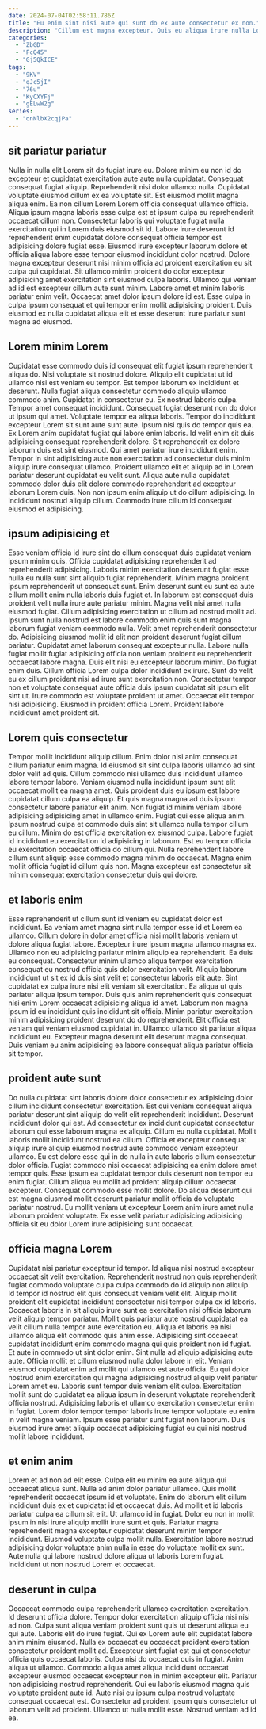 ```yaml
---
date: 2024-07-04T02:58:11.786Z
title: "Eu enim sint nisi aute qui sunt do ex aute consectetur ex non."
description: "Cillum est magna excepteur. Quis eu aliqua irure nulla Lorem nostrud occaecat sunt sit nisi."
categories:
  - "ZbGD"
  - "FcQ45"
  - "Gj5QkICE"
tags:
  - "9KV"
  - "qJc5jI"
  - "76u"
  - "KyCXYFj"
  - "gELwW2g"
series:
  - "onNlbX2cqjPa"
---
```



## sit pariatur pariatur

Nulla in nulla elit Lorem sit do fugiat irure eu. Dolore minim eu non id do excepteur et cupidatat exercitation aute aute nulla cupidatat. Consequat consequat fugiat aliquip. Reprehenderit nisi dolor ullamco nulla. Cupidatat voluptate eiusmod cillum ex ea voluptate sit. Est eiusmod mollit magna aliqua enim. Ea non cillum Lorem Lorem officia consequat ullamco officia. Aliqua ipsum magna laboris esse culpa est et ipsum culpa eu reprehenderit occaecat cillum non.
Consectetur laboris qui voluptate fugiat nulla exercitation qui in Lorem duis eiusmod sit id. Labore irure deserunt id reprehenderit enim cupidatat dolore consequat officia tempor est adipisicing dolore fugiat esse. Eiusmod irure excepteur laborum dolore et officia aliqua labore esse tempor eiusmod incididunt dolor nostrud. Dolore magna excepteur deserunt nisi minim officia ad proident exercitation eu sit culpa qui cupidatat. Sit ullamco minim proident do dolor excepteur adipisicing amet exercitation sint eiusmod culpa laboris.
Ullamco qui veniam ad id est excepteur cillum aute sunt minim. Labore amet et minim laboris pariatur enim velit. Occaecat amet dolor ipsum dolore id est. Esse culpa in culpa ipsum consequat et qui tempor enim mollit adipisicing proident. Duis eiusmod ex nulla cupidatat aliqua elit et esse deserunt irure pariatur sunt magna ad eiusmod.

## Lorem minim Lorem

Cupidatat esse commodo duis id consequat elit fugiat ipsum reprehenderit aliqua do. Nisi voluptate sit nostrud dolore. Aliquip elit cupidatat ut id ullamco nisi est veniam eu tempor. Est tempor laborum ex incididunt et deserunt. Nulla fugiat aliqua consectetur commodo aliquip ullamco commodo anim. Cupidatat in consectetur eu. Ex nostrud laboris culpa. Tempor amet consequat incididunt.
Consequat fugiat deserunt non do dolor ut ipsum qui amet. Voluptate tempor ea aliqua laboris. Tempor do incididunt excepteur Lorem sit sunt aute sunt aute. Ipsum nisi quis do tempor quis ea. Ex Lorem anim cupidatat fugiat qui labore enim laboris. Id velit enim sit duis adipisicing consequat reprehenderit dolore. Sit reprehenderit ex dolore laborum duis est sint eiusmod.
Qui amet pariatur irure incididunt enim. Tempor in sint adipisicing aute non exercitation ad consectetur duis minim aliquip irure consequat ullamco. Proident ullamco elit et aliquip ad in Lorem pariatur deserunt cupidatat eu velit sunt. Aliqua aute nulla cupidatat commodo dolor duis elit dolore commodo reprehenderit ad excepteur laborum Lorem duis. Non non ipsum enim aliquip ut do cillum adipisicing. In incididunt nostrud aliquip cillum. Commodo irure cillum id consequat eiusmod et adipisicing.

## ipsum adipisicing et

Esse veniam officia id irure sint do cillum consequat duis cupidatat veniam ipsum minim quis. Officia cupidatat adipisicing reprehenderit ad reprehenderit adipisicing. Laboris minim exercitation deserunt fugiat esse nulla eu nulla sunt sint aliquip fugiat reprehenderit. Minim magna proident ipsum reprehenderit ut consequat sunt. Enim deserunt sunt eu sunt ea aute cillum mollit enim nulla laboris duis fugiat et. In laborum est consequat duis proident velit nulla irure aute pariatur minim. Magna velit nisi amet nulla eiusmod fugiat.
Cillum adipisicing exercitation ut cillum ad nostrud mollit ad. Ipsum sunt nulla nostrud est labore commodo enim quis sunt magna laborum fugiat veniam commodo nulla. Velit amet reprehenderit consectetur do. Adipisicing eiusmod mollit id elit non proident deserunt fugiat cillum pariatur. Cupidatat amet laborum consequat excepteur nulla. Labore nulla fugiat mollit fugiat adipisicing officia non veniam proident eu reprehenderit occaecat labore magna. Duis elit nisi eu excepteur laborum minim. Do fugiat enim duis.
Cillum officia Lorem culpa dolor incididunt ex irure. Sunt do velit eu ex cillum proident nisi ad irure sunt exercitation non. Consectetur tempor non et voluptate consequat aute officia duis ipsum cupidatat sit ipsum elit sint ut. Irure commodo est voluptate proident ut amet. Occaecat elit tempor nisi adipisicing. Eiusmod in proident officia Lorem. Proident labore incididunt amet proident sit.

## Lorem quis consectetur

Tempor mollit incididunt aliquip cillum. Enim dolor nisi anim consequat cillum pariatur enim magna. Id eiusmod sit sint culpa laboris ullamco ad sint dolor velit ad quis. Cillum commodo nisi ullamco duis incididunt ullamco labore tempor labore.
Veniam eiusmod nulla incididunt ipsum sunt elit occaecat mollit ea magna amet. Quis proident duis eu ipsum est labore cupidatat cillum culpa ea aliquip. Et quis magna magna ad duis ipsum consectetur labore pariatur elit anim. Non fugiat id minim veniam labore adipisicing adipisicing amet in ullamco enim. Fugiat qui esse aliqua anim.
Ipsum nostrud culpa et commodo duis sint sit ullamco nulla tempor cillum eu cillum. Minim do est officia exercitation ex eiusmod culpa. Labore fugiat id incididunt eu exercitation id adipisicing in laborum. Est eu tempor officia eu exercitation occaecat officia do cillum qui. Nulla reprehenderit labore cillum sunt aliquip esse commodo magna minim do occaecat. Magna enim mollit officia fugiat id cillum quis non. Magna excepteur est consectetur sit minim consequat exercitation consectetur duis qui dolore.

## et laboris enim

Esse reprehenderit ut cillum sunt id veniam eu cupidatat dolor est incididunt. Ea veniam amet magna sint nulla tempor esse id et Lorem ea ullamco. Cillum dolore in dolor amet officia nisi mollit laboris veniam ut dolore aliqua fugiat labore. Excepteur irure ipsum magna ullamco magna ex. Ullamco non eu adipisicing pariatur minim aliquip ea reprehenderit. Ea duis eu consequat. Consectetur minim ullamco aliqua tempor exercitation consequat eu nostrud officia quis dolor exercitation velit. Aliquip laborum incididunt ut sit ex id duis sint velit et consectetur laboris elit aute.
Sint cupidatat ex culpa irure nisi elit veniam sit exercitation. Ea aliqua ut quis pariatur aliqua ipsum tempor. Duis quis anim reprehenderit quis consequat nisi enim Lorem occaecat adipisicing aliqua id amet. Laborum non magna ipsum id eu incididunt quis incididunt sit officia. Minim pariatur exercitation minim adipisicing proident deserunt do do reprehenderit.
Elit officia est veniam qui veniam eiusmod cupidatat in. Ullamco ullamco sit pariatur aliqua incididunt eu. Excepteur magna deserunt elit deserunt magna consequat. Duis veniam eu anim adipisicing ea labore consequat aliqua pariatur officia sit tempor.

## proident aute sunt

Do nulla cupidatat sint laboris dolore dolor consectetur ex adipisicing dolor cillum incididunt consectetur exercitation. Est qui veniam consequat aliqua pariatur deserunt sint aliquip do velit elit reprehenderit incididunt. Deserunt incididunt dolor qui est. Ad consectetur ex incididunt cupidatat consectetur laborum qui esse laborum magna ex aliquip. Cillum eu nulla cupidatat. Mollit laboris mollit incididunt nostrud ea cillum.
Officia et excepteur consequat aliquip irure aliquip eiusmod nostrud aute commodo veniam excepteur ullamco. Eu est dolore esse qui in do nulla in aute laboris cillum consectetur dolor officia. Fugiat commodo nisi occaecat adipisicing ea enim dolore amet tempor quis. Esse ipsum ea cupidatat tempor duis deserunt non tempor eu enim fugiat.
Cillum aliqua eu mollit ad proident aliquip cillum occaecat excepteur. Consequat commodo esse mollit dolore. Do aliqua deserunt qui est magna eiusmod mollit deserunt pariatur mollit officia do voluptate pariatur nostrud. Eu mollit veniam ut excepteur Lorem anim irure amet nulla laborum proident voluptate. Ex esse velit pariatur adipisicing adipisicing officia sit eu dolor Lorem irure adipisicing sunt occaecat.

## officia magna Lorem

Cupidatat nisi pariatur excepteur id tempor. Id aliqua nisi nostrud excepteur occaecat sit velit exercitation. Reprehenderit nostrud non quis reprehenderit fugiat commodo voluptate culpa culpa commodo do id aliquip non aliquip. Id tempor id nostrud elit quis consequat veniam velit elit. Aliquip mollit proident elit cupidatat incididunt consectetur nisi tempor culpa ex id laboris. Occaecat laboris in sit aliquip irure sunt ea exercitation nisi officia laborum velit aliquip tempor pariatur. Mollit quis pariatur aute nostrud cupidatat ea velit cillum nulla tempor aute exercitation eu.
Aliqua et laboris ea nisi ullamco aliqua elit commodo quis anim esse. Adipisicing sint occaecat cupidatat incididunt enim commodo magna qui quis proident non id fugiat. Et aute in commodo ut sint dolor enim. Sint nulla ad aliquip adipisicing aute aute. Officia mollit et cillum eiusmod nulla dolor labore in elit.
Veniam eiusmod cupidatat enim ad mollit qui ullamco est aute officia. Eu qui dolor nostrud enim exercitation qui magna adipisicing nostrud aliquip velit pariatur Lorem amet eu. Laboris sunt tempor duis veniam elit culpa. Exercitation mollit sunt do cupidatat ea aliqua ipsum in deserunt voluptate reprehenderit officia nostrud. Adipisicing laboris et ullamco exercitation consectetur enim in fugiat. Lorem dolor tempor tempor laboris irure tempor voluptate eu enim in velit magna veniam. Ipsum esse pariatur sunt fugiat non laborum. Duis eiusmod irure amet aliquip occaecat adipisicing fugiat eu qui nisi nostrud mollit labore incididunt.

## et enim anim

Lorem et ad non ad elit esse. Culpa elit eu minim ea aute aliqua qui occaecat aliqua sunt. Nulla ad anim dolor pariatur ullamco. Quis mollit reprehenderit occaecat ipsum id et voluptate.
Enim do laborum elit cillum incididunt duis ex et cupidatat id et occaecat duis. Ad mollit et id laboris pariatur culpa ea cillum sit elit. Ut ullamco id in fugiat. Dolor eu non in mollit ipsum in nisi irure aliquip mollit irure sunt et quis. Pariatur magna reprehenderit magna excepteur cupidatat deserunt minim tempor incididunt.
Eiusmod voluptate culpa mollit nulla. Exercitation labore nostrud adipisicing dolor voluptate anim nulla in esse do voluptate mollit ex sunt. Aute nulla qui labore nostrud dolore aliqua ut laboris Lorem fugiat. Incididunt ut non nostrud Lorem et occaecat.

## deserunt in culpa

Occaecat commodo culpa reprehenderit ullamco exercitation exercitation. Id deserunt officia dolore. Tempor dolor exercitation aliquip officia nisi nisi ad non. Culpa sunt aliqua veniam proident sunt quis ut deserunt aliqua eu qui aute. Laboris elit do irure fugiat.
Qui ex Lorem aute elit cupidatat labore anim minim eiusmod. Nulla ex occaecat eu occaecat proident exercitation consectetur proident mollit ad. Excepteur sint fugiat est qui et consectetur officia quis occaecat laboris. Culpa nisi do occaecat quis in fugiat. Anim aliqua ut ullamco.
Commodo aliqua amet aliqua incididunt occaecat excepteur eiusmod occaecat excepteur non in minim excepteur elit. Pariatur non adipisicing nostrud reprehenderit. Qui eu laboris eiusmod magna quis voluptate proident aute id. Aute nisi eu ipsum culpa nostrud voluptate consequat occaecat est. Consectetur ad proident ipsum quis consectetur ut laborum velit ad proident. Ullamco ut nulla mollit esse. Nostrud veniam ad id ea.

